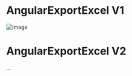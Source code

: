 # AngularExportExcel V1
![image](https://github.com/user-attachments/assets/c02977e9-c6f3-43b1-921c-29a7cfe8bc88)

# AngularExportExcel V2
...
